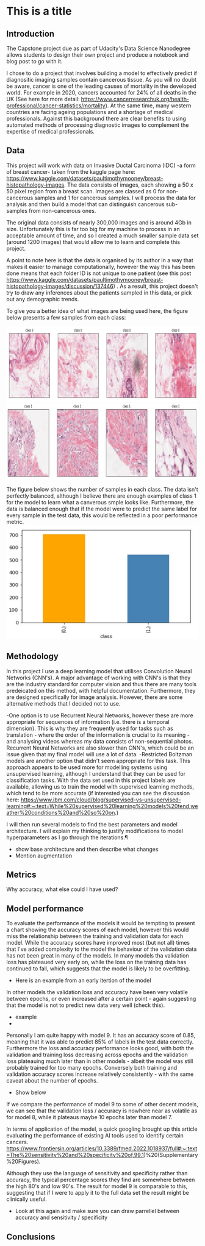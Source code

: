 # This is a title

## Introduction
The Capstone project due as part of Udacity's Data Science Nanodegree allows students to design their own project and produce a notebook and blog post to go with it.

I chose to do a project that involves building a model to effectively predict if diagnositic imaging samples contain cancerous tissue. As you will no doubt be aware, cancer is one of the leading causes of mortality in the developed world. For example in 2020, cancers accounted for 24% of all deaths in the UK (See here for more detail: https://www.cancerresearchuk.org/health-professional/cancer-statistics/mortality). At the same time, many western countries are facing ageing populations and a shortage of medical professionals. Against this background there are clear benefits to using automated methods of processing diagnostic images to complement the expertise of medical professionals.

## Data
This project will work with data on Invasive Ductal Carcinoma (IDC) -a form of breast cancer- taken from the kaggle page here: https://www.kaggle.com/datasets/paultimothymooney/breast-histopathology-images. The data consists of images, each showing a 50 x 50 pixel region from a breast scan. Images are classed as 0 for non-cancerous samples and 1 for cancerous samples. I will process the data for analysis and then build a model that can distinguish cancerous sub-samples from non-cancerous ones.

The original data consists of nearly 300,000 images and is around 4Gb in size. Unfortunately this is far too big for my machine to process in an acceptable amount of time, and so I created a much smaller sample data set (around 1200 images) that would allow me to learn and complete this project.

A point to note here is that the data is organised by its author in a way that makes it easier to manage computationally, however the way this has been done means that each folder ID is not unique to one patient (see this post https://www.kaggle.com/datasets/paultimothymooney/breast-histopathology-images/discussion/137446) . As a result, this project doesn't try to draw any inferences about the patients sampled in this data, or pick out any demographic trends.

To give you a better idea of what images are being used here, the figure below presents a few samples from each class:

<img src="/assets/class0_take2.jpg" alt="non-cancerous images" width="750" height="200">

<img src="/assets/class1.jpg" alt="cancerous images" width="750" height="200">

The figure below shows the number of samples in each class. The data isn't perfectly balanced, although I believe there are enough examples of class 1 for the model to learn what a canverous smple looks like. Furthermore, the data is balanced enough that if the model were to predict the same label for every sample in the test data, this would be reflected in a poor performance metric.
<img src="/assets/value_counts.jpg" alt="cancerous images" width="550" height="300">

## Methodology
In this project I use a deep learning model that utilises Convolution Neural Networks (CNN's). A major advantage of working with CNN's is that they are the industry standard for computer vision and thus there are many tools predeicated on this method, with helpful documentation. Furthermore, they are designed specifically for image analysis. However, there are some alternative methods that I decided not to use.

-One option is to use Recurrent Neural Networks, however these are more appropriate for sequences of information (i.e. there is a temporal dimension). This is why they are frequently used for tasks such as translation - where the order of the information is crucial to its meaning - and analysing videos whereas my data consists of non-sequential photos. Recurrent Neural Networks are also slower than CNN's, which could be an issue given that my final model will use a lot of data.
-Restricted Boltzman models are another option that didn't seem appropriate for this task. This approach appears to be used more for modelling systems using unsupervised learning, although I understand that they can be used for classification tasks. With the data set used in this project labels are available, allowing us to train the model with supervised learning methods, which tend to be more accurate (if interested you can see the discussion here: https://www.ibm.com/cloud/blog/supervised-vs-unsupervised-learning#:~:text=While%20supervised%20learning%20models%20tend,weather%20conditions%20and%20so%20on.)

I will then run several models to find the best parameters and model architecture. I will explain my thinking to justify modifications to model hyperparameters as I go through the iterations.¶

- show base architecture and then describe what changes
- Mention augmentation

## Metrics

Why accuracy, what else could I have used?

## Model performance
To evaluate the performance of the models it would be tempting to present a chart showing the accuracy scores of each model, however this would miss the relationship between the training and validation data for each model. While the accuracy scores have improved most (but not all) times that I've added complexity to the model the behaviour of the validation data has not been great in many of the models. In many models tha validation loss has plateaued very early on, while the loss on the training data has continued to fall, which suggests that the model is likely to be overfitting. 
- Here is an example from an early itertion of the model
  
In other models the validation loss and accuracy have been very volatile between epochs, or even increased after a certain point - again suggesting that the model is not to predict new data very well (check this).

- example
- 
Personally I am quite happy with model 9. It has an accuracy score of 0.85, meaning that it was able to predict 85% of labels in the test data correctly. Furthermore the loss and accuracy performance looks good, with both the validation and training loss decreasing across epochs and the validation loss plateauing much later than in other models - albeit the model was still probably trained for too many epochs. Conversely both training and validation accuracy scores increase relatively consistently - with the same caveat about the number of epochs.
- Show below

If we compare the performance of model 9 to some of other decent models, we can see that the validation loss / accuracy is nowhere near as volatile as for model 8, while it plateaus maybe 10 epochs later than model 7.

In terms of application of the model, a quick googling brought up this article evaluating the performance of existing AI tools used to identify certain cancers.
https://www.frontiersin.org/articles/10.3389/fmed.2022.1018937/full#:~:text=The%20sensitivity%20and%20specificity%20of,99.1)%20(Supplementary%20Figures).

Although they use the language of sensitivity and specificity rather than accuracy, the typical percentage scores they find are somewhere between the high 80's and low 90's. The result for model 9 is comparable to this, suggesting that if I were to apply it to the full data set the result might be clinically useful.

- Look at this again and make sure you can draw parrellel between accuracy and sensitivity / specificity

## Conclusions
